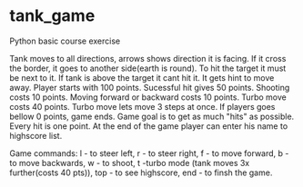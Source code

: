 # tank_game
Python basic course exercise

Tank moves to all directions, arrows shows direction it is facing.
If it cross the border, it goes to another side(earth is round).
To hit the target it must be next to it. 
If tank is above the target it cant hit it. It gets hint to move away.
Player starts with 100 points.
Sucessful hit gives 50 points.
Shooting costs 10 points.
Moving forward or backward costs 10 points.
Turbo move costs 40 points. Turbo move lets move 3 steps at once.
If players goes bellow 0 points, game ends.
Game goal is to get as much "hits" as possible.
Every hit is one point.
At the end of the game player can enter his name to highscore list.

Game commands:
l - to steer left, r -  to steer right, f -  to move forward, b -  to move backwards, w - to shoot, 
t -turbo mode (tank moves 3x further(costs 40 pts)),  top - to see highscore, end - to finsh the game. 
